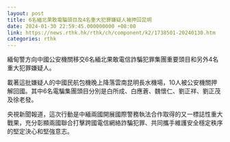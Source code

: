 ```yaml
---
layout: post
title: 6名緬北果敢電騙頭目及4名重大犯罪嫌疑人被押回昆明
date: 2024-01-30 22:59:45.000000000 +08:00
link: https://news.rthk.hk/rthk/ch/component/k2/1738501-20240130.htm
categories: rthk
---
```


緬甸警方向中國公安機關移交6名緬北果敢電信詐騙犯罪集團重要頭目和另外4名重大犯罪嫌疑人。

載著這批嫌疑人的中國民航包機晚上降落雲南昆明長水機場，10人被公安機關押解回國。其中6名電騙集團頭目分別是白所成、白應蒼、魏懷仁、劉正祥、劉正茂及徐老發。

央視新聞報道，這次行動是中緬兩國開展國際警務執法合作取得的又一標誌性重大戰果，充分彰顯兩國聯合打擊跨國電信網絡詐騙犯罪、共同攜手維護安全穩定秩序的堅定決心和堅強意志。

